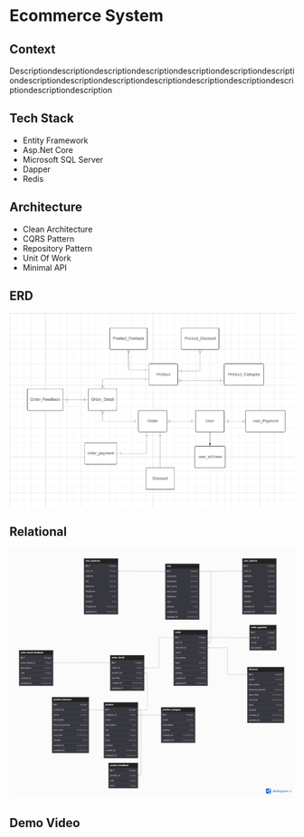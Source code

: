 # Ecommerce System

## Context
Descriptiondescriptiondescriptiondescriptiondescriptiondescriptiondescriptiondescriptiondescriptiondescriptiondescriptiondescriptiondescriptiondescriptiondescriptiondescription

## Tech Stack
- Entity Framework
- Asp.Net Core
- Microsoft SQL Server
- Dapper
- Redis

## Architecture
- Clean Architecture
- CQRS Pattern
- Repository Pattern
- Unit Of Work
- Minimal API

## ERD
![ERD_Image](./items/ProjectInfor/Image/ERD.png)

## Relational
![Relational_Image](./items/ProjectInfor/Image/Relational.png)

## Demo Video